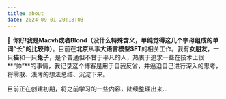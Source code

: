```yaml
---
title: about
date: 2024-09-01 20:18:03
---
```

🎨 **你好!我是Macvh或者Blond（**没什么特殊含义，单纯觉得这几个字母组成的单词“长”的比较帅**）**。目前在**北京**从事**大语言模型SFT**的相关工作。我有**女朋友**，一只**猫**和一只**兔子**，是个普通但不甘于平凡的人，热衷于追求一些在技术上很**“帅”**的事情，我记录这个博客是用于自我反省，并逼迫自己进行深入的思考，将零散、浅薄的想法总结、沉淀下来。

目前正在创建初期，将之前学习的一些内容，陆续整理出来...
